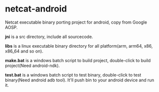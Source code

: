# netcat-android
Netcat executable binary porting project for android, copy from Google AOSP.

__jni__ is a src directory, include all sourcecode.

__libs__ is a linux executable binary directory for all platform(arm, arm64, x86, x86_64 and so on).


__make.bat__ is a windows batch script to build project, double-click to build project(Need android-ndk).

__test.bat__ is a windows batch script to test binary, double-click to test binary(Need android adb tool).
It'll push bin to your android device and run it.